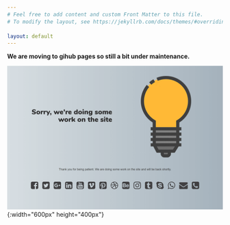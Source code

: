 ```yaml
---
# Feel free to add content and custom Front Matter to this file.
# To modify the layout, see https://jekyllrb.com/docs/themes/#overriding-theme-defaults

layout: default
---
```


 **We are moving to gihub pages so still a bit under maintenance.**

 ![Under Construction](assets/under.construction.png){:width="600px" height="400px"}